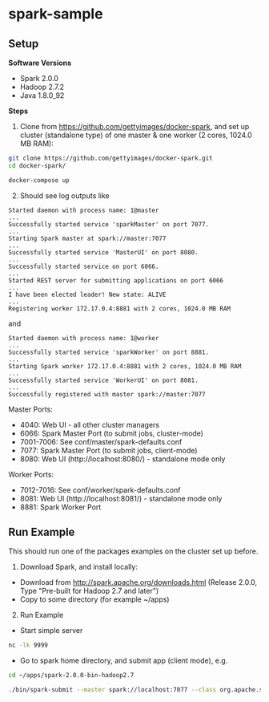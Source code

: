 # spark-sample

## Setup

**Software Versions**

* Spark 2.0.0
* Hadoop 2.7.2
* Java 1.8.0_92

**Steps**

1. Clone from https://github.com/gettyimages/docker-spark, and set up cluster (standalone type) of one master & one worker (2 cores, 1024.0 MB RAM):

```bash
git clone https://github.com/gettyimages/docker-spark.git
cd docker-spark/

docker-compose up
```

2. Should see log outputs like

```
Started daemon with process name: 1@master
...
Successfully started service 'sparkMaster' on port 7077.
...
Starting Spark master at spark://master:7077
...
Successfully started service 'MasterUI' on port 8080.
...
Successfully started service on port 6066.
...
Started REST server for submitting applications on port 6066
...
I have been elected leader! New state: ALIVE
...
Registering worker 172.17.0.4:8881 with 2 cores, 1024.0 MB RAM
```

and 

```
Started daemon with process name: 1@worker
...
Successfully started service 'sparkWorker' on port 8881.
...
Starting Spark worker 172.17.0.4:8881 with 2 cores, 1024.0 MB RAM
...
Successfully started service 'WorkerUI' on port 8081.
...
Successfully registered with master spark://master:7077
```

Master Ports:

* 4040: Web UI - all other cluster managers
* 6066: Spark Master Port (to submit jobs, cluster-mode)
* 7001-7006: See conf/master/spark-defaults.conf
* 7077: Spark Master Port (to submit jobs, client-mode)
* 8080: Web UI (http://localhost:8080/) - standalone mode only

Worker Ports:

* 7012-7016: See conf/worker/spark-defaults.conf
* 8081: Web UI (http://localhost:8081/) - standalone mode only
* 8881: Spark Worker Port

## Run Example

This should run one of the packages examples on the cluster set up before.

1. Download Spark, and install locally:

* Download from http://spark.apache.org/downloads.html (Release 2.0.0, Type "Pre-built for Hadoop 2.7 and later")
* Copy to some directory (for example ~/apps)

2. Run Example

* Start simple server

```bash
nc -lk 9999
```

* Go to spark home directory, and submit app (client mode), e.g.

```bash
cd ~/apps/spark-2.0.0-bin-hadoop2.7

./bin/spark-submit --master spark://localhost:7077 --class org.apache.spark.examples.streaming.JavaNetworkWordCount ~/apps/spark-2.0.0-bin-hadoop2.7/examples/jars/spark-examples_2.11-2.0.0.jar `ipconfig getifaddr en0` 9999
```






